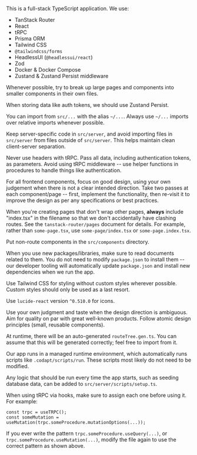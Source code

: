 This is a full-stack TypeScript application. We use:

- TanStack Router
- React
- tRPC
- Prisma ORM
- Tailwind CSS
- `@tailwindcss/forms`
- HeadlessUI (`@headlessui/react`)
- Zod
- Docker & Docker Compose
- Zustand & Zustand Persist middleware

Whenever possible, try to break up large pages and components into smaller components in their own files.

When storing data like auth tokens, we should use Zustand Persist.

You can import from `src/...` with the alias `~/...`. Always use `~/...` imports over relative imports whenever possible.

Keep server-specific code in `src/server`, and avoid importing files in `src/server` from files outside of `src/server`. This helps maintain clean client-server separation.

Never use headers with tRPC. Pass all data, including authentication tokens, as parameters. Avoid using tRPC middleware -- use helper functions in procedures to handle things like authentication.

For all frontend components, focus on good design, using your own judgement when there is not a clear intended direction. Take two passes at each component/page -- first, implement the functionality, then re-visit it to improve the design as per any specifications or best practices.

When you're creating pages that don't wrap other pages, **always** include "index.tsx" in the filename so that we don't accidentally have clashing routes. See the `tanstack-router/pages` document for details. For example, rather than `some-page.tsx`, use `some-page/index.tsx` or `some-page.index.tsx`.

Put non-route components in the `src/components` directory.

When you use new packages/libraries, make sure to read documents related to them. You do not need to modify `package.json` to install them -- our developer tooling will automatically update `package.json` and install new dependencies when we run the app.

Use Tailwind CSS for styling without custom styles wherever possible. Custom styles should only be used as a last resort.

Use `lucide-react` version `^0.510.0` for icons.

⁠Use your own judgment and taste when the design direction is ambiguous. Aim for quality on par with great well-known products. Follow atomic design principles (small, reusable components).

At runtime, there will be an auto-generated `routeTree.gen.ts`. You can assume that this will be generated correctly; feel free to import from it.

Our app runs in a managed runtime environment, which automatically runs scripts like `.codapt/scripts/run`. These scripts most likely do not need to be modified.

Any logic that should be run every time the app starts, such as seeding database data, can be added to `src/server/scripts/setup.ts`.

When using tRPC via hooks, make sure to assign each one before using it. For example:

```
const trpc = useTRPC();
const someMutation = useMutation(trpc.someProcedure.mutationOptions(...));
```

If you ever write the pattern `trpc.someProcedure.useQuery(...)`, or `trpc.someProcedure.useMutation(...)`, modify the file again to use the correct pattern as shown above.
